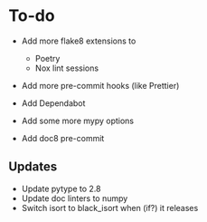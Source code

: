 # To-do

- Add more flake8 extensions to

  - Poetry
  - Nox lint sessions

- Add more pre-commit hooks (like Prettier)
- Add Dependabot
- Add some more mypy options
- Add doc8 pre-commit

## Updates

- Update pytype to 2.8
- Update doc linters to numpy
- Switch isort to black_isort when (if?) it releases
